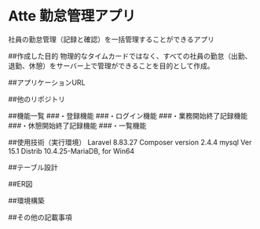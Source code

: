 # Atte 勤怠管理アプリ
社員の勤怠管理（記録と確認）を一括管理することができるアプリ

##作成した目的
物理的なタイムカードではなく、すべての社員の勤怠（出勤、退勤、休憩）をサーバー上で管理ができることを目的として作成。

##アプリケーションURL

##他のリポジトリ

##機能一覧
###・登録機能
###・ログイン機能
###・業務開始終了記録機能
###・休憩開始終了記録機能
###・一覧機能

##使用技術（実行環境）
Laravel 8.83.27
Composer version 2.4.4
mysql  Ver 15.1 Distrib 10.4.25-MariaDB, for Win64

##テーブル設計

##ER図

##環境構築

##その他の記載事項
